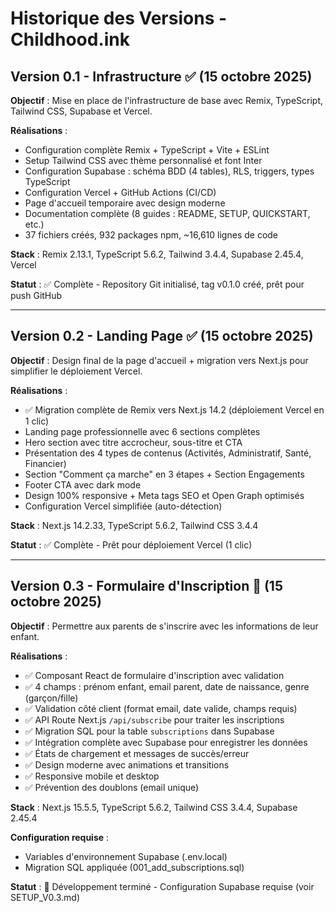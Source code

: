# Historique des Versions - Childhood.ink

## Version 0.1 - Infrastructure ✅ (15 octobre 2025)

**Objectif** : Mise en place de l'infrastructure de base avec Remix, TypeScript, Tailwind CSS, Supabase et Vercel.

**Réalisations** :
- Configuration complète Remix + TypeScript + Vite + ESLint
- Setup Tailwind CSS avec thème personnalisé et font Inter
- Configuration Supabase : schéma BDD (4 tables), RLS, triggers, types TypeScript
- Configuration Vercel + GitHub Actions (CI/CD)
- Page d'accueil temporaire avec design moderne
- Documentation complète (8 guides : README, SETUP, QUICKSTART, etc.)
- 37 fichiers créés, 932 packages npm, ~16,610 lignes de code

**Stack** : Remix 2.13.1, TypeScript 5.6.2, Tailwind 3.4.4, Supabase 2.45.4, Vercel

**Statut** : ✅ Complète - Repository Git initialisé, tag v0.1.0 créé, prêt pour push GitHub

---

## Version 0.2 - Landing Page ✅ (15 octobre 2025)

**Objectif** : Design final de la page d'accueil + migration vers Next.js pour simplifier le déploiement Vercel.

**Réalisations** :
- ✅ Migration complète de Remix vers Next.js 14.2 (déploiement Vercel en 1 clic)
- Landing page professionnelle avec 6 sections complètes
- Hero section avec titre accrocheur, sous-titre et CTA  
- Présentation des 4 types de contenus (Activités, Administratif, Santé, Financier)
- Section "Comment ça marche" en 3 étapes + Section Engagements
- Footer CTA avec dark mode
- Design 100% responsive + Meta tags SEO et Open Graph optimisés
- Configuration Vercel simplifiée (auto-détection)

**Stack** : Next.js 14.2.33, TypeScript 5.6.2, Tailwind CSS 3.4.4

**Statut** : ✅ Complète - Prêt pour déploiement Vercel (1 clic)

---

## Version 0.3 - Formulaire d'Inscription 🚧 (15 octobre 2025)

**Objectif** : Permettre aux parents de s'inscrire avec les informations de leur enfant.

**Réalisations** :
- ✅ Composant React de formulaire d'inscription avec validation
- ✅ 4 champs : prénom enfant, email parent, date de naissance, genre (garçon/fille)
- ✅ Validation côté client (format email, date valide, champs requis)
- ✅ API Route Next.js `/api/subscribe` pour traiter les inscriptions
- ✅ Migration SQL pour la table `subscriptions` dans Supabase
- ✅ Intégration complète avec Supabase pour enregistrer les données
- ✅ États de chargement et messages de succès/erreur
- ✅ Design moderne avec animations et transitions
- ✅ Responsive mobile et desktop
- ✅ Prévention des doublons (email unique)

**Stack** : Next.js 15.5.5, TypeScript 5.6.2, Tailwind CSS 3.4.4, Supabase 2.45.4

**Configuration requise** :
- Variables d'environnement Supabase (.env.local)
- Migration SQL appliquée (001_add_subscriptions.sql)

**Statut** : 🚧 Développement terminé - Configuration Supabase requise (voir SETUP_V0.3.md)




